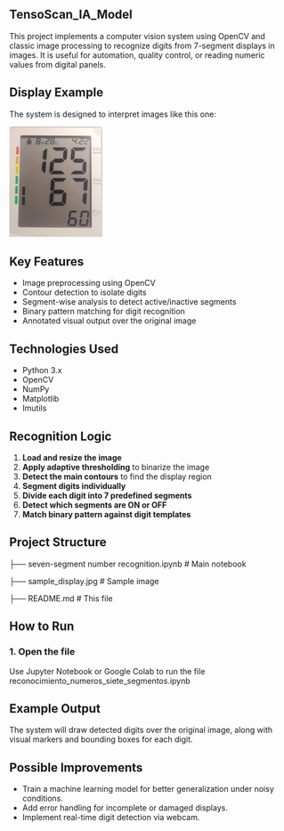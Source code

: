 ## TensoScan_IA_Model
This project implements a computer vision system using OpenCV and classic image processing to recognize digits from 7-segment displays in images. It is useful for automation, quality control, or reading numeric values from digital panels.

## Display Example

The system is designed to interpret images like this one:

![display-image](seven_segment_display.jpg)

## Key Features

- Image preprocessing using OpenCV
- Contour detection to isolate digits
- Segment-wise analysis to detect active/inactive segments
- Binary pattern matching for digit recognition
- Annotated visual output over the original image

## Technologies Used

- Python 3.x
- OpenCV
- NumPy
- Matplotlib
- Imutils

## Recognition Logic

1. **Load and resize the image**
2. **Apply adaptive thresholding** to binarize the image
3. **Detect the main contours** to find the display region
4. **Segment digits individually**
5. **Divide each digit into 7 predefined segments**
6. **Detect which segments are ON or OFF**
7. **Match binary pattern against digit templates**

## Project Structure

├── seven-segment number recognition.ipynb # Main notebook

├── sample_display.jpg # Sample image

├── README.md # This file

## How to Run

### 1. Open the file
Use Jupyter Notebook or Google Colab to run the file reconocimiento_numeros_siete_segmentos.ipynb

## Example Output
The system will draw detected digits over the original image, along with visual markers and bounding boxes for each digit.

## Possible Improvements
- Train a machine learning model for better generalization under noisy conditions.
- Add error handling for incomplete or damaged displays.
- Implement real-time digit detection via webcam.
